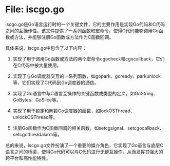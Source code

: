 # File: iscgo.go

iscgo.go是Go语言运行时的一个关键文件，它的主要作用是实现Go代码和C代码之间的互操作性。该文件提供了一系列函数和宏命令，使得C代码能够调用Go函数或方法，并能够注册Go函数或方法作为C函数回调。

具体来说，iscgo.go中包含了以下内容：

1. 实现了用于调用Go函数或方法的两个宏命令cgocheck和cgocallback，它们在C代码中被大量使用。

2. 实现了与Go调度器交互的一系列函数，如gopark、goready、parkunlock等，它们实现了C代码到Go调度器的通信。

3. 实现了Go语言中与C语言互操作的关键函数或类型的定义，如GoString、GoBytes、GoSlice等。

4. 实现了用于锁定和解锁Go调度器的函数，如lockOSThread、unlockOSThread等。

5. 注册Go函数作为C函数回调的相关函数，如setcgsignal、setcgocallback、setcgothreadalarm等。

总的来说，iscgo.go文件扮演了一个重要的媒介角色，它实现了Go语言与底层C语言之间的桥梁，使得Go代码可以与C代码进行无缝互操作，从而发挥其强大的跨平台和高性能特性。


